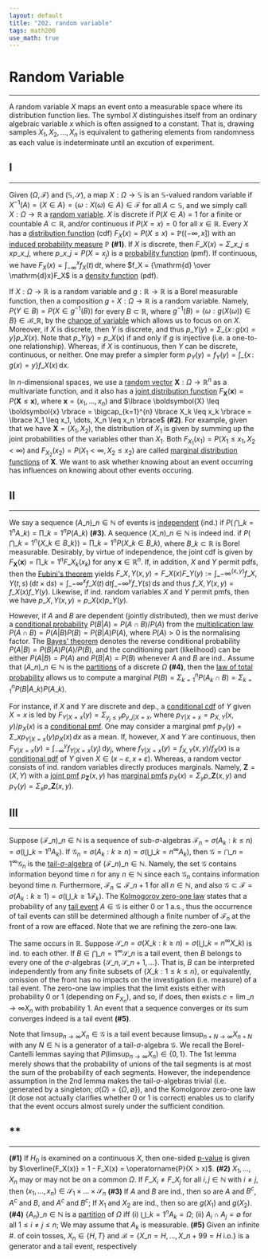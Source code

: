 ```yaml
---
layout: default
title: "202. random variable"
tags: math200
use_math: true
---
```



# Random Variable
---
A random variable $X$ maps an event onto a measurable space where its distribution function lies. The symbol $X$ distinguishes itself from an ordinary algebraic variable $x$ which is often assigned to a constant. That is, drawing samples $X_1, X_2, \dots, X_n$ is equivalent to gathering elements from randomness as each value is indeterminate until an excution of experiment.


## I
---
Given $(\Omega, \mathcal{F})$ and $(\mathbb{S}, \mathcal{S})$, a map $X: \Omega \to \mathbb{S}$ is an $\mathbb{S}$-valued random variable if $X^{-1}(A) = \lbrace X \in A \rbrace = \lbrace \omega: X(\omega) \in A \rbrace \in \mathcal{F}$ for all $A \subset \mathbb{S}$, and we simply call $X: \Omega \to \mathbb{R}$ a [random variable](https://en.wikipedia.org/wiki/Random_variable). $X$ is discrete if $P(X \in A) = 1$ for a finite or countable $A \subset \mathbb{R}$, and/or continuous if $P(X = x) = 0$ for all $x \in \mathbb{R}$. Every $X$ has a [distribution function](https://en.wikipedia.org/wiki/Cumulative_distribution_function) (cdf) $F_{X}(x) = P(X \leq x) = \mathbb{P}((-\infty, x])$ with an [induced probability measure](https://stats.stackexchange.com/questions/451503/what-is-an-induced-probability-function) $\mathbb{P}$ **(#1)**. If $X$ is discrete, then $F\_{X}(x) = \Sigma\_{x\_{j} \leq x} p\_{x\_{j}}$, where $p\_{x\_{j}} = P(X = x_j)$ is a [probability function](https://en.wikipedia.org/wiki/Probability_mass_function) (pmf). If continuous, we have $F_X(x) = \int_{-\infty}^{x} f_X(t)\, \mathrm{d}t$, where $f_X = {\mathrm{d} \over \mathrm{d}x}F_X$ is a [density function](https://en.wikipedia.org/wiki/Probability_density_function) (pdf).

If $X: \Omega \to \mathbb{R}$ is a random variable and $g: \mathbb{R} \to \mathbb{R}$ is a Borel measurable function, then a composition $g \circ X: \Omega \to \mathbb{R}$ is a random variable. Namely, $P(Y \in B) = P(X \in g^{-1}(B))$ for every $B \subset \mathbb{R}$, where $g^{-1}(B) = \lbrace \omega: g(X(\omega)) \in B \rbrace \in \mathcal{B}\_\mathbb{R}$, by the [change of variable](https://en.wikipedia.org/wiki/Change_of_variables) which allows us to focus on on $X$. Moreover, if $X$ is discrete, then $Y$ is discrete, and thus $p\_Y(y) = \Sigma\_{\lbrace x\,:\, g(x)=y \rbrace} p\_X(x)$. Note that $p\_Y(y) = p\_X(x)$ if and only if $g$ is injective (i.e. a one-to-one relationship). Whereas, if $X$ is continuous, then $Y$ can be discrete, continuous, or neither. One may prefer a simpler form $p_Y(y) = f_Y(y) = \int\_{\lbrace x\,:\, g(x) = y \rbrace} f\_X(x)\, \mathrm{d}x$.

In $n$-dimensional spaces, we use a [random vector](https://en.wikipedia.org/wiki/Multivariate_random_variable) $\boldsymbol{X}: \Omega \to \mathbb{R}^n$ as a multivariate function, and it also has a [joint distribution function](https://en.wikipedia.org/wiki/Joint_probability_distribution) $F_{\boldsymbol{X}}(\boldsymbol{x}) = P(\boldsymbol{X} \leq \boldsymbol{x})$, where $\boldsymbol{x} = (x_1, \dots, x_n)$ and $\lbrace \boldsymbol{X} \leq \boldsymbol{x} \rbrace = \bigcap_{k=1}^{n} \lbrace X_k \leq x_k \rbrace = \lbrace X_1 \leq x_1, \dots, X_n \leq x_n \rbrace$ **(#2)**. For example, given that we have $\boldsymbol{X} = (X_1, X_2)$, the distribution of $X_1$ is given by summing up the joint probabilities of the variables other than $X_1$. Both $F_{X_1}(x_1) = P(X_1 \leq x_1, X_2 < \infty)$ and $F_{X_2}(x_2) = P(X_1 < \infty, X_2 \leq x_2)$ are called [marginal distribution functions](https://en.wikipedia.org/wiki/Marginal_distribution) of $\boldsymbol{X}$. We want to ask whether knowing about an event occurring has influences on knowing about other events occuring.


## II
---
We say a sequence $(A\_n)\_{n\in\mathbb{N}}$ of events is [independent](https://en.wikipedia.org/wiki/Independence_(probability_theory)) (ind.) if $P(\,\bigcap\_{k=1}^{n} A\_k) = \prod\_{k=1}^{n} P(A\_k)$ **(#3)**. A sequence $(X\_n)\_{n\in\mathbb{N}}$ is indeed ind. if $P(\,\bigcap\_{k=1}^{n} \lbrace X\_k \in B\_k \rbrace ) = \prod\_{k=1}^{n} P(X\_k \in B\_k)$, where $B\_k \subset \mathbb{R}$ is Borel measurable. Desirably, by virtue of independence, the joint cdf is given by $F_{\mathbf{X}}(\mathbf{x}) = \prod\_{k=1}^{n} F\_{X_k}(x_k)$ for any $\mathbf{x} \in \mathbb{R}^n$. If, in addition, $X$ and $Y$ permit pdfs, then the [Fubini's theorem](https://en.wikipedia.org/wiki/Fubini%27s_theorem) yields $F\_{X,Y}(x,y) = F\_{X}(x)F\_{Y}(y) := \int\_{-\infty}^{(x,y)} f\_{X,Y}(t,s)\, (\mathrm{d}t \times \mathrm{d}s) = \int\_{-\infty}^{x} f\_{X}(t)\, \mathrm{d}t \int\_{-\infty}^{y} f\_{Y}(s)\, \mathrm{d}s$ and thus $f\_{X,Y}(x,y) = f\_{X}(x)f\_{Y}(y)$. Likewise, if ind. random variables $X$ and $Y$ permit pmfs, then we have $p\_{X,Y}(x,y) = p\_{X}(x)p\_{Y}(y)$.

However, if $A$ and $B$ are dependent (jointly distributed), then we must derive a [conditional probability](https://en.wikipedia.org/wiki/Conditional_probability) $P(B \vert A) = P(A\cap{B}) / P(A)$ from the [multiplication law](https://courses.lumenlearning.com/boundless-statistics/chapter/probability-rules) $P(A \cap B) = P(A \vert B)P(B) = P(B \vert A)P(A)$, where $P(A) > 0$ is the normalising factor. The [Bayes' theorem](https://en.wikipedia.org/wiki/Bayes%27_theorem) denotes the reverse conditional probability $P(A \vert B) = P(B \vert A)P(A)/P(B)$, and the conditioning part (likelihood) can be either $P(A \vert B) = P(A)$ and $P(B \vert A) = P(B)$ whenever $A$ and $B$ are ind.. Assume that $(A\_n)\_{n\in\mathbb{N}}$ is the [partitions](https://en.wikipedia.org/wiki/Partition_of_a_set) of a discrete $\Omega$ **(#4)**, then the [law of total probability](https://en.wikipedia.org/wiki/Law_of_total_probability) allows us to compute a marginal $P(B) = \Sigma_{k=1}^{n}P(A_k \cap B)= \Sigma_{k=1}^{n}P(B \vert A\_k)P(A\_k)$.

For instance, if $X$ and $Y$ are discrete and dep., a [conditional cdf](https://en.wikipedia.org/wiki/Conditional_probability_distribution) of $Y$ given $X=x$ is led by $F_{Y \vert X=x}(y) = \Sigma_{y_j\leq{y}}p_{y\_{j} \vert X=x}$, where $p_{Y \vert X=x} = p_{X,Y}(x,y)/p_X(x)$ is a [conditional pmf](https://www.statlect.com/glossary/conditional-probability-mass-function). One may consider a marginal pmf $p_Y(y) = \Sigma\_{x} p_{Y \vert X=x}(y)p_X(x)\, dx$ as a mean. If, however, $X$ and $Y$ are continuous, then $F_{Y \vert X=x}(y) = \int_{-\infty}^{y} f_{Y \vert X=x}(y_j)\, \mathrm{d}y_j$, where $f_{Y \vert X=x}(y) = f_{X,Y}(x,y)/f_X(x)$ is a [conditional pdf](https://www.statlect.com/glossary/conditional-probability-density-function) of $Y$ given $X \in (x-\varepsilon, x+\varepsilon)$. Whereas, a random vector consists of ind. random variables directly produces marginals. Namely, $\boldsymbol{Z} = (X, Y)$ with a [joint pmf](https://www.statlect.com/glossary/joint-probability-mass-function#:~:text=The%20joint%20probability%20mass%20function,be%20equal%20to%20that%20point.) $p_{\mathbf{Z}}(x,y)$ has [marginal pmfs](https://www.statlect.com/glossary/marginal-probability-mass-function#:~:text=The%20marginal%20probability%20mass%20function,belong%20to%20the%20support%20and) $p_X(x) = \Sigma_{y} p\_{\mathbf{Z}}(x,y)$ and $p_Y(y) = \Sigma_{x}p\_{\mathbf{Z}}(x,y)$.


## III
---
Suppose $(\mathcal{F}\_n)\_{n\in\mathbb{N}}$ is a sequence of sub-$\sigma$-algebras $\mathcal{F}_n = \sigma(A_k: k \leq n) = \sigma(\bigcup\_{k=1}^{n}A_k)$. If $\mathcal{G}_n = \sigma(A_k: k \geq n) = \sigma(\bigcup\_{k=n}^{\infty} A_k)$, then $\mathcal{G} = \bigcap\_{n=1}^{\infty} \mathcal{G}_n$ is the [tail-$\sigma$-algebra](https://math.stackexchange.com/questions/3184787/what-is-the-tail-sigma-field) of $(\mathcal{F}\_n)\_{n\in\mathbb{N}}$. Namely, the set $\mathcal{G}$ contains information beyond time $n$ for any $n \in \mathbb{N}$ since each $\mathcal{G}_n$ contains information beyond time $n$. Furthermore, $\mathcal{F}_n \subseteq \mathcal{F}\_{n+1}$ for all $n\in\mathbb{N}$, and also $\mathcal{G} \subset \mathcal{F} = \sigma(A_k: k \geq 1) = \sigma(\bigcup\_{k \geq 1}\mathcal{F}_k)$. The [Kolmogorov zero-one law](https://en.wikipedia.org/wiki/Kolmogorov%27s_zero%E2%80%93one_law) states that a probability of any [tail event](https://math.stackexchange.com/questions/1047306/events-in-the-tail-sigma-algebra) $A \in \mathcal{G}$ is either $0$ or $1$ a.s., thus the occurrence of tail events can still be determined although a finite number of $\mathcal{F}_n$ at the front of a row are effaced. Note that we are refining the zero-one law.

The same occurs in $\mathbb{R}$. Suppose $\mathcal{S}\_{n} = \sigma(X\_{k} : k \geq n) = \sigma(\bigcup\_{k=n}^{\infty} X\_{k})$ is ind. to each other. If $B \in \bigcap\_{n=1}^{\infty}\mathcal{S}\_{n}$ is a tail event, then $B$ belongs to every one of the $\sigma$-algebras $\lbrace \mathcal{S}\_{n}, \mathcal{S}\_{n+1}, \dots \rbrace$. That is, $B$ can be interpreted independently from any finite subsets of $\lbrace X\_{k} : 1 \leq k \leq n \rbrace$, or equivalently, omission of the front has no impacts on the investigation (i.e. measure) of a tail event. The zero-one law implies that the limit exists either with probability $0$ or $1$ (depending on $F_{X_n}$), and so, if does, then exists $c = \lim\_{n\to\infty} X_n$ with probability $1$. An event that a sequence converges or its sum converges indeed is a tail event **(#5)**.

Note that $\limsup_{n\to\infty}X_n \in \mathcal{G}$ is a tail event because $\limsup_{n+N\to\infty}X_{n+N}$ with any $N \in \mathbb{N}$ is a generator of a tail-$\sigma$-algebra $\mathcal{G}$. We recall the Borel-Cantelli lemmas saying that $P(\limsup_{n\to\infty}X_n) \in \lbrace 0,1 \rbrace$. The 1st lemma merely shows that the probability of unions of the tail segments is at most the sum of the probability of each segments. However, the independence assumption in the 2nd lemma makes the tail-$\sigma$-algebras trivial (i.e. generated by a singleton; $\sigma(\Omega) = \lbrace \Omega, \emptyset \rbrace$), and the Komolgorov zero-one law (it dose not actually clarifies whether $0$ or $1$ is correct) enables us to clarify that the event occurs almost surely under the sufficient condition.


## **
---
**(#1)** If $H_0$ is examined on a continuous $X$, then one-sided [p-value](https://en.wikipedia.org/wiki/P-value) is given by $\overline{F_X(x)} = 1 - F_X(x) = \operatorname{P}(X > x)$. **(#2)** $X_1, \dots, X_n$ may or may not be on a common $\Omega$. If $F\_{X_i} \neq F\_{X_j}$ for all $i,j\in\mathbb{N}$ with $i \neq j$, then $(x_1, \dots, x_n) \in \mathcal{S}_1 \times \dots \times \mathcal{S}_n$ **(#3)** If $A$ and $B$ are ind., then so are $A$ and $B^c$, $A^c$ and $B$, and $A^c$ and $B^c$; If $X_1$ and $X_2$ are ind., then so are $g(X_1)$ and $g(X_2)$. **(#4)** $\lbrace A_n \rbrace\_{n\in\mathbb{N}}$ is a [partition](https://en.wikipedia.org/wiki/Partition_of_a_set) of $\Omega$ iff (i) $\bigcup\_{k=1}^{n}A_k = \Omega$; (ii) $A_i \cap A_j = \emptyset$ for all $1 \leq i \neq j \leq n$; We may assume that $A_k$ is measurable. **(#5)** Given an infinite #. of coin tosses, $X_n \in \lbrace H, T \rbrace$ and $\mathcal{B} = \lbrace X\_{n}=H, \dots, X\_{n+99}=H \; \text{i.o.} \rbrace$ is a generator and a tail event, respectively